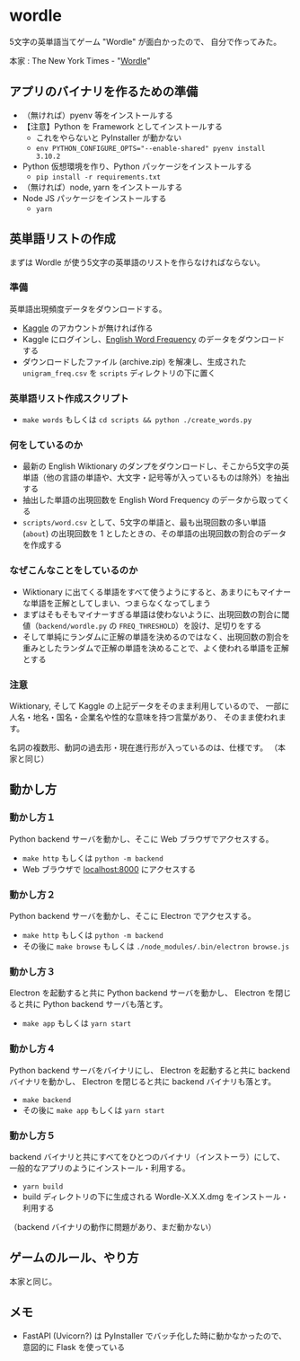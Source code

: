 # wordle

5文字の英単語当てゲーム "Wordle" が面白かったので、
自分で作ってみた。

本家 : The New York Times - "[Wordle](https://www.nytimes.com/games/wordle/index.html)"

## アプリのバイナリを作るための準備

* （無ければ）pyenv 等をインストールする
* 【注意】Python を Framework としてインストールする
    * これをやらないと PyInstaller が動かない
    * `env PYTHON_CONFIGURE_OPTS="--enable-shared" pyenv install 3.10.2`
* Python 仮想環境を作り、Python パッケージをインストールする
    * `pip install -r requirements.txt`
* （無ければ）node, yarn をインストールする
* Node JS パッケージをインストールする
    * `yarn`

## 英単語リストの作成

まずは Wordle が使う5文字の英単語のリストを作らなければならない。

### 準備

英単語出現頻度データをダウンロードする。

* [Kaggle](https://www.kaggle.com/) のアカウントが無ければ作る
* Kaggle にログインし、[English Word Frequency](https://www.kaggle.com/rtatman/english-word-frequency) のデータをダウンロードする
* ダウンロードしたファイル (archive.zip) を解凍し、生成された `unigram_freq.csv` を `scripts` ディレクトリの下に置く

### 英単語リスト作成スクリプト

* `make words` もしくは `cd scripts && python ./create_words.py`

### 何をしているのか

* 最新の English Wiktionary のダンプをダウンロードし、そこから5文字の英単語（他の言語の単語や、大文字・記号等が入っているものは除外）を抽出する
* 抽出した単語の出現回数を English Word Frequency のデータから取ってくる
* `scripts/word.csv` として、5文字の単語と、最も出現回数の多い単語 (`about`) の出現回数を 1 としたときの、その単語の出現回数の割合のデータを作成する

### なぜこんなことをしているのか

* Wiktionary に出てくる単語をすべて使うようにすると、あまりにもマイナーな単語を正解としてしまい、つまらなくなってしまう
* まずはそもそもマイナーすぎる単語は使わないように、出現回数の割合に閾値（`backend/wordle.py` の `FREQ_THRESHOLD`）を設け、足切りをする
* そして単純にランダムに正解の単語を決めるのではなく、出現回数の割合を重みとしたランダムで正解の単語を決めることで、よく使われる単語を正解とする

### 注意

Wiktionary, そして Kaggle の上記データをそのまま利用しているので、
一部に人名・地名・国名・企業名や性的な意味を持つ言葉があり、
そのまま使われます。

名詞の複数形、動詞の過去形・現在進行形が入っているのは、仕様です。
（本家と同じ）

## 動かし方

### 動かし方１

Python backend サーバを動かし、そこに Web ブラウザでアクセスする。

* `make http` もしくは `python -m backend`
* Web ブラウザで [localhost:8000](http://localhost:8000) にアクセスする

### 動かし方２

Python backend サーバを動かし、そこに Electron でアクセスする。

* `make http` もしくは `python -m backend`
* その後に `make browse` もしくは `./node_modules/.bin/electron browse.js`

### 動かし方３

Electron を起動すると共に Python backend サーバを動かし、
Electron を閉じると共に Python backend サーバも落とす。

* `make app` もしくは `yarn start`

### 動かし方４

Python backend サーバをバイナリにし、
Electron を起動すると共に backend バイナリを動かし、
Electron を閉じると共に backend バイナリも落とす。

* `make backend`
* その後に `make app` もしくは `yarn start`

### 動かし方５

backend バイナリと共にすべてをひとつのバイナリ（インストーラ）にして、
一般的なアプリのようにインストール・利用する。

* `yarn build`
* build ディレクトリの下に生成される Wordle-X.X.X.dmg をインストール・利用する

（backend バイナリの動作に問題があり、まだ動かない）

## ゲームのルール、やり方

本家と同じ。

## メモ

* FastAPI (Uvicorn?) は PyInstaller でバッチ化した時に動かなかったので、意図的に Flask を使っている
